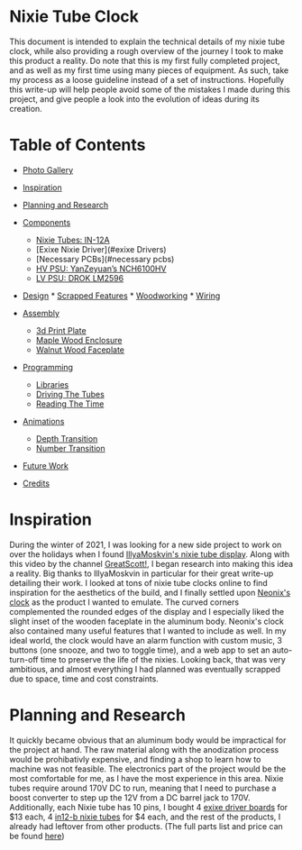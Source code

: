 # Nixie Tube Clock

This document is intended to explain the technical details of my nixie tube clock, while also providing a rough overview of the journey I took to make this product a reality. Do note that this is my first fully completed project, and as well as my first time using many pieces of equipment. As such, take my process as a loose guideline instead of a set of instructions. Hopefully this write-up will help people avoid some of the mistakes I made during this project, and give people a look into the evolution of ideas during its creation. 

# Table of Contents
*   [Photo Gallery](#photo-gallery)
*   [Inspiration](#inspiration)
*   [Planning and Research](#planning)
*   [Components](#components)
    *   [Nixie Tubes: IN-12A](#nixie-tubes-in-12a)
    *   [Exixe Nixie Driver](#exixe Drivers)
    *   [Necessary PCBs](#necessary pcbs)
       *   [HV PSU: YanZeyuan’s NCH6100HV](#hv-psu-yanzeyuans-nch6100hv)
       *   [LV PSU: DROK LM2596](#lv-psu-drok-lm2596)
 *   [Design](#design)
    *   [Scrapped Features](#scrapped-feature) 
    *   [Woodworking](#woodworking)
    *   [Wiring](#wiring)
       
*   [Assembly](#assembly)
    *   [3d Print Plate](#3d-print-plate-for-pcbs)
    *   [Maple Wood Enclosure](#maple-wood-enclosure)
    *   [Walnut Wood Faceplate](#faceplate)
*   [Programming](#programming)
    *   [Libraries](#requirements)
    *   [Driving The Tubes](#tube-driving)
    *   [Reading The Time](#RTC)
*   [Animations](#animations)
    *   [Depth Transition](#depth-transition)
    *   [Number Transition](#number-transition)
*   [Future Work](#future-work)
*   [Credits](#credits)

# Inspiration
During the winter of 2021, I was looking for a new side project to work on over the holidays when I found [IllyaMoskvin's nixie tube display](https://github.com/IllyaMoskvin/nixie-counter). Along with this video by the channel [GreatScott!](https://www.youtube.com/watch?v=ObgmVNV1Kfg), I began research into making this idea a reality. Big thanks to IllyaMoskvin in particular for their great write-up detailing their work. I looked at tons of nixie tube clocks online to find inspiration for the aesthetics of the build, and I finally settled upon [Neonix's clock](https://www.neonix.one/en#buy) as the product I wanted to emulate. The curved corners complemented the rounded edges of the display and I especially liked the slight inset of the wooden faceplate in the aluminum body. Neonix's clock also contained many useful features that I wanted to include as well. In my ideal world, the clock would have an alarm function with custom music, 3 buttons (one snooze, and two to toggle time), and a web app to set an auto-turn-off time to preserve the life of the nixies. Looking back, that was very ambitious, and almost everything I had planned was eventually scrapped due to space, time and cost constraints. 

# Planning and Research
It quickly became obvious that an aluminum body would be impractical for the project at hand. The raw material along with the anodization process would be prohibativly expensive, and finding a shop to learn how to machine was not feasible. The electronics part of the project would be the most comfortable for me, as I have the most experience in this area. Nixie tubes require around 170V DC to run, meaning that I need to purchase a boost converter to step up the 12V from a DC barrel jack to 170V. Additionally, each Nixie tube has 10 pins,  I bought 4 [exixe driver boards](https://www.tindie.com/products/dekuNukem/exixe-miniture-nixie-tube-driver-modules/#product-reviews) for $13 each, 4 [in12-b nixie tubes](https://www.ebay.com/itm/131964707917?hash=item1eb9b5a44d:g:C3cAAOSwmLlX-i1o) for $4 each, and the rest of the products, I already had leftover from other products. (The full parts list and price can be found [here](https://docs.google.com/spreadsheets/d/13VwZzKPhzOkpslhoitIj5g3k4Q4i2Dl7qZcKzXsNUyM/edit?usp=sharing))
